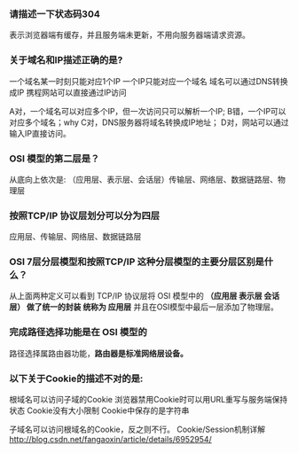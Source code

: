 <!--
 * @Author: your name
 * @Date: 2020-06-19 09:11:32
 * @LastEditTime: 2020-06-25 10:51:16
 * @LastEditors: Please set LastEditors
 * @Description: In User Settings Edit
 * @FilePath: /dailyWork/interview/计算机网络.md
--> 
### 请描述一下状态码304
  表示浏览器端有缓存，并且服务端未更新，不用向服务器端请求资源。

### 关于域名和IP描述正确的是?
一个域名某一时刻只能对应1个IP
一个IP只能对应一个域名
域名可以通过DNS转换成IP
携程网站可以直接通过IP访问

A对，一个域名可以对应多个IP，但一次访问只可以解析一个IP;
B错，一个IP可以对应多个域名；why
C对，DNS服务器将域名转换成IP地址；
D对，网站可以通过输入IP直接访问。

### OSI 模型的第二层是？
从底向上依次是: （应用层、表示层、会话层）传输层、网络层、数据链路层、物理层

### 按照TCP/IP 协议层划分可以分为四层
应用层、传输层、网络层、数据链路层 

### OSI 7层分层模型和按照TCP/IP 这种分层模型的主要分层区别是什么？
从上面两种定义可以看到 TCP/IP 协议层将 OSI 模型中的 **（应用层 表示层 会话层） 做了统一的封装 统称为 应用层**
并且在OSI模型中最后一层添加了物理层。


### 完成路径选择功能是在 OSI 模型的
路径选择属路由器功能，**路由器是标准网络层设备。**


### 以下关于Cookie的描述不对的是:
根域名可以访问子域的Cookie
浏览器禁用Cookie时可以用URL重写与服务端保持状态
Cookie没有大小限制
Cookie中保存的是字符串

子域名可以访问根域名的Cookie，反之则不行。
Cookie/Session机制详解 http://blog.csdn.net/fangaoxin/article/details/6952954/


